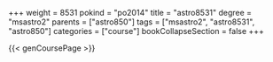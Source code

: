 +++
weight = 8531
pokind = "po2014"
title = "astro8531"
degree = "msastro2"
parents = ["astro850"]
tags = ["msastro2", "astro8531", "astro850"]
categories = ["course"]
bookCollapseSection = false
+++

{{< genCoursePage >}}
